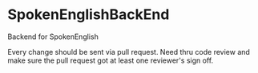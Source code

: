 # SpokenEnglishBackEnd
Backend for SpokenEnglish

Every change should be sent via pull request. Need thru code review and make sure the pull request got at least one reviewer's sign off.
